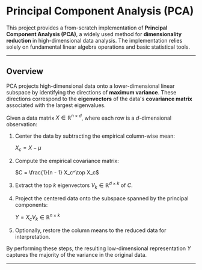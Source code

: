 # Principal Component Analysis (PCA)

This project provides a from-scratch implementation of **Principal Component Analysis (PCA)**, a widely used method for **dimensionality reduction** in high-dimensional data analysis. The implementation relies solely on fundamental linear algebra operations and basic statistical tools.

---

## Overview

PCA projects high-dimensional data onto a lower-dimensional linear subspace by identifying the directions of **maximum variance**. These directions correspond to the **eigenvectors** of the data's **covariance matrix** associated with the largest eigenvalues.

Given a data matrix $X \in \mathbb{R}^{n \times d}$, where each row is a $d$-dimensional observation:

1. Center the data by subtracting the empirical column-wise mean:

   $X_c = X - \mu$

2. Compute the empirical covariance matrix:

   $C = \frac{1}{n - 1} X_c^\top X_c$

3. Extract the top $k$ eigenvectors $V_k \in \mathbb{R}^{d \times k}$ of $C$.

4. Project the centered data onto the subspace spanned by the principal components:

   $Y = X_c V_k \in \mathbb{R}^{n \times k}$

5. Optionally, restore the column means to the reduced data for interpretation.

By performing these steps, the resulting low-dimensional representation $Y$ captures the majority of the variance in the original data.
  
---
